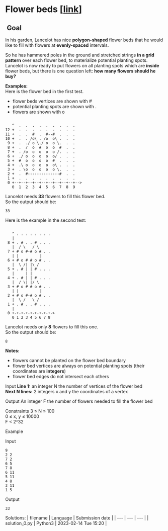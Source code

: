 # Flower beds \[[link](https://www.codingame.com/training/hard/flower-beds)\]


 Goal
-----


In his garden, Lancelot has nice **polygon-shaped** flower beds that he would like to fill with flowers at **evenly-spaced** intervals.   
  
So he has hammered poles in the ground and stretched strings **in a grid pattern** over each flower bed, to materialize potential planting spots. Lancelot is now ready to put flowers on all planting spots which are **inside** flower beds, but there is one question left: **how many flowers should he buy?**  
  
**Examples:**  
Here is the flower bed in the first test.  
 - flower beds vertices are shown with #   
 - potential planting spots are shown with .  
 - flowers are shown with o  

```
    
   ^  .  .  .  .  .  .  .  .  .  
12 +  .  .  .  .  .  .  .  .  .  
11 +  .  .  #  .  #--#  .  .  .  
10 +  .  . /o\ . /o  o\ .  .  .  
 9 +  .  ./ o \./ o  o \.  .  .  
 8 +  .  /  o  #  o  o  #  .  .  
 7 +  . /o  o  o  o  o /.  .  .  
 6 +  ./ o  o  o  o  o/ .  .  .  
 5 +  #  o  o  o  o  #  .  .  .  
 4 +  .\ o  o  o  o  o\ .  .  .  
 3 +  . \o  o  o  o  o \.  .  .  
 2 +  .  #--------------#  .  .  
 1 +  .  .  .  .  .  .  .  .  .  
 0 +--+--+--+--+--+--+--+--+--+-->  
   0  1  2  3  4  5  6  7  8  9  

```
  
Lancelot needs **33** flowers to fill this flower bed.   
So the output should be: 
```
33
```
  
  
Here is the example in the second test:  

```
  
   ^ . . . . . . . .  
   |  
 8 + . # . . # . . .  
   |  / \   / \   
 7 + # o #-# o # . .  
   | |         |  
 6 + # o # # o # . .  
   |  \ /| |\ /  
 5 + . # | | # . . .  
   |     | |   
 4 + . # | | # . . .  
   |  / \| |/ \  
 3 + # o # # o # . .  
   | |         |  
 2 + # o #-# o # . .  
   |  \ /   \ /  
 1 + . # . . # . . .  
   |  
 0 +-+-+-+-+-+-+-+-+->  
   0 1 2 3 4 5 6 7 8  

```
  
Lancelot needs only **8** flowers to fill this one.   
So the output should be: 
```
8
```
  
  
**Notes:**  
- flowers cannot be planted on the flower bed boundary  
- flower bed vertices are always on potential planting spots (their coordinates are **integers**)  
- flower bed edges do not intersect each others



Input
**Line 1:** an integer N the number of vertices of the flower bed  
**Next N lines:** 2 integers x and y the coordinates of a vertex


Output
An integer F the number of flowers needed to fill the flower bed


Constraints
3 ≤ N ≤ 100  
0 ≤ x, y ≤ 10000  
F < 2^32


Example


Input

```
9
2 2
7 2
6 5
7 8
6 11
5 11
4 8
3 11
1 5
```



Output

```
33
```





Solutions:
| filename | Language | Submission date |
| --- | --- | --- |
| solution_0.py | Python3 | 2023-02-14 Tue 15:20 |
